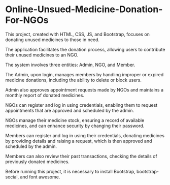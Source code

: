 # Online-Unsued-Medicine-Donation-For-NGOs
This project, created with HTML, CSS, JS, and Bootstrap, focuses on donating unused medicines to those in need.

The application facilitates the donation process, allowing users to contribute their unused medicines to an NGO.

The system involves three entities: Admin, NGO, and Member.

The Admin, upon login, manages members by handling improper or expired medicine donations, including the ability to delete or block users.

Admin also approves appointment requests made by NGOs and maintains a monthly report of donated medicines.

NGOs can register and log in using credentials, enabling them to request appointments that are approved and scheduled by the admin.

NGOs manage their medicine stock, ensuring a record of available medicines, and can enhance security by changing their password.

Members can register and log in using their credentials, donating medicines by providing details and raising a request, which is then approved and scheduled by the admin.

Members can also review their past transactions, checking the details of previously donated medicines.

Before running this project, it is necessary to install Bootstrap, bootstrap-social, and font awesome.
